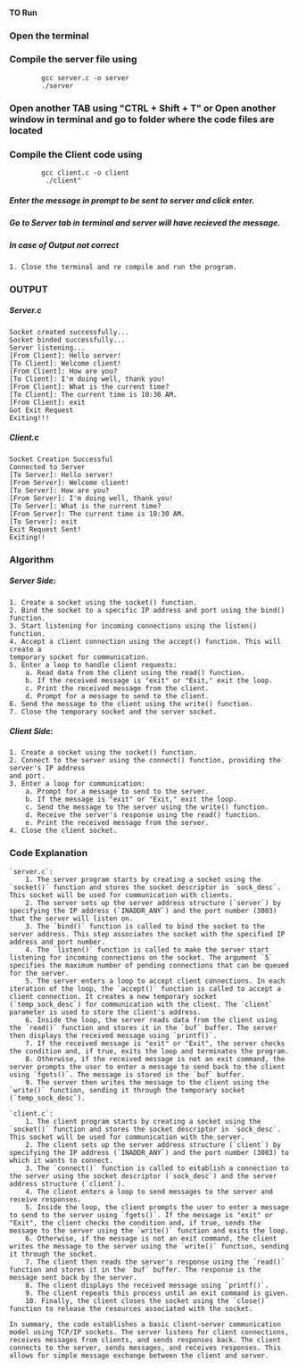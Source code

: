#### TO Run

### Open the terminal
### Compile the server file using
            gcc server.c -o server 
            ./server

### Open another TAB using "CTRL + Shift + T" or Open another window in terminal and go to folder where the code files are located
### Compile the Client code using 
            gcc client.c -o client
             ./client"
##### Enter the message in prompt to be sent to server and click enter. 
##### Go to Server tab in terminal and server will have recieved the message.
      
##### In case of Output not correct
    1. Close the terminal and re compile and run the program. 

### OUTPUT

##### Server.c 
    Socket created successfully... 
    Socket binded successfully... 
    Server listening... 
    [From Client]: Hello server! 
    [To Client]: Welcome client! 
    [From Client]: How are you? 
    [To Client]: I'm doing well, thank you! 
    [From Client]: What is the current time? 
    [To Client]: The current time is 10:30 AM. 
    [From Client]: exit 
    Got Exit Request 
    Exiting!!!

##### Client.c 
    Socket Creation Successful 
    Connected to Server 
    [To Server]: Hello server! 
    [From Server]: Welcome client! 
    [To Server]: How are you? 
    [From Server]: I'm doing well, thank you! 
    [To Server]: What is the current time? 
    [From Server]: The current time is 10:30 AM. 
    [To Server]: exit 
    Exit Request Sent! 
    Exiting!!

### Algorithm
 
##### Server Side: 
    1. Create a socket using the socket() function. 
    2. Bind the socket to a specific IP address and port using the bind() function. 
    3. Start listening for incoming connections using the listen() function. 
    4. Accept a client connection using the accept() function. This will create a 
    temporary socket for communication. 
    5. Enter a loop to handle client requests: 
        a. Read data from the client using the read() function. 
        b. If the received message is "exit" or "Exit," exit the loop. 
        c. Print the received message from the client. 
        d. Prompt for a message to send to the client. 
    6. Send the message to the client using the write() function. 
    7. Close the temporary socket and the server socket. 

##### Client Side: 
    1. Create a socket using the socket() function. 
    2. Connect to the server using the connect() function, providing the server's IP address 
    and port. 
    3. Enter a loop for communication: 
        a. Prompt for a message to send to the server. 
        b. If the message is "exit" or "Exit," exit the loop. 
        c. Send the message to the server using the write() function. 
        d. Receive the server's response using the read() function. 
        e. Print the received message from the server. 
    4. Close the client socket.


### Code Explanation


    `server.c`:
        1. The server program starts by creating a socket using the `socket()` function and stores the socket descriptor in `sock_desc`. This socket will be used for communication with clients.
        2. The server sets up the server address structure (`server`) by specifying the IP address (`INADDR_ANY`) and the port number (3003) that the server will listen on.
        3. The `bind()` function is called to bind the socket to the server address. This step associates the socket with the specified IP address and port number.
        4. The `listen()` function is called to make the server start listening for incoming connections on the socket. The argument `5` specifies the maximum number of pending connections that can be queued for the server.
        5. The server enters a loop to accept client connections. In each iteration of the loop, the `accept()` function is called to accept a client connection. It creates a new temporary socket (`temp_sock_desc`) for communication with the client. The `client` parameter is used to store the client's address.
        6. Inside the loop, the server reads data from the client using the `read()` function and stores it in the `buf` buffer. The server then displays the received message using `printf()`.
        7. If the received message is "exit" or "Exit", the server checks the condition and, if true, exits the loop and terminates the program.
        8. Otherwise, if the received message is not an exit command, the server prompts the user to enter a message to send back to the client using `fgets()`. The message is stored in the `buf` buffer.
        9. The server then writes the message to the client using the `write()` function, sending it through the temporary socket (`temp_sock_desc`).

    `client.c`:
        1. The client program starts by creating a socket using the `socket()` function and stores the socket descriptor in `sock_desc`. This socket will be used for communication with the server.
        2. The client sets up the server address structure (`client`) by specifying the IP address (`INADDR_ANY`) and the port number (3003) to which it wants to connect.
        3. The `connect()` function is called to establish a connection to the server using the socket descriptor (`sock_desc`) and the server address structure (`client`).
        4. The client enters a loop to send messages to the server and receive responses.
        5. Inside the loop, the client prompts the user to enter a message to send to the server using `fgets()`. If the message is "exit" or "Exit", the client checks the condition and, if true, sends the message to the server using the `write()` function and exits the loop.
        6. Otherwise, if the message is not an exit command, the client writes the message to the server using the `write()` function, sending it through the socket.
        7. The client then reads the server's response using the `read()` function and stores it in the `buf` buffer. The response is the message sent back by the server.
        8. The client displays the received message using `printf()`.
        9. The client repeats this process until an exit command is given.
        10. Finally, the client closes the socket using the `close()` function to release the resources associated with the socket.

    In summary, the code establishes a basic client-server communication model using TCP/IP sockets. The server listens for client connections, receives messages from clients, and sends responses back. The client connects to the server, sends messages, and receives responses. This allows for simple message exchange between the client and server.